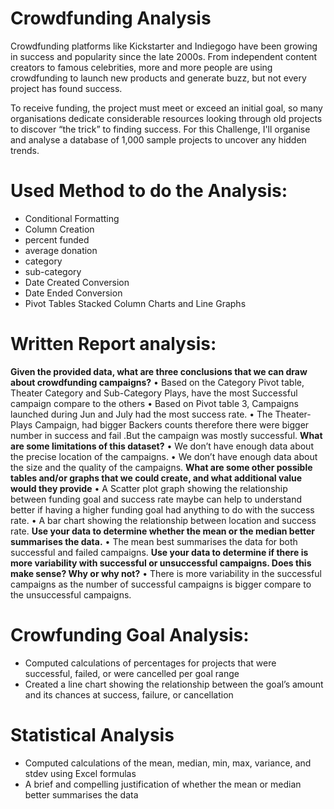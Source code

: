# Crowdfunding Analysis
Crowdfunding platforms like Kickstarter and Indiegogo have been growing in success and popularity since the late 2000s. From independent content creators to famous celebrities, more and more people are using crowdfunding to launch new products and generate buzz, but not every project has found success.

To receive funding, the project must meet or exceed an initial goal, so many organisations dedicate considerable resources looking through old projects to discover “the trick” to finding success. For this  Challenge, I'll organise and analyse a database of 1,000 sample projects to uncover any hidden trends.

# Used Method to do the Analysis:

- Conditional Formatting   
- Column Creation 
- percent funded
- average donation
- category
- sub-category
- Date Created Conversion
- Date Ended Conversion
- Pivot Tables Stacked Column Charts and Line Graphs 

# Written Report analysis:
**Given the provided data, what are three conclusions that we can draw about crowdfunding campaigns?**
•	Based on the Category Pivot table, Theater Category and Sub-Category Plays, have the most Successful campaign compare to the others
•	Based on Pivot table 3, Campaigns launched during Jun and July had the most success rate.
•	The Theater-Plays Campaign, had bigger Backers counts therefore there were bigger number in success and fail .But the campaign was mostly successful.
**What are some limitations of this dataset?**
•	We don’t have enough data about the precise location of the campaigns.
•	We don’t have enough data about the size and the quality of the campaigns.
**What are some other possible tables and/or graphs that we could create, and what additional value would they provide**
•	A Scatter plot graph showing the relationship between funding goal and success rate maybe can help to understand better if having a higher funding goal had anything to do with the success rate.
•	A bar chart showing the relationship between location and success rate.
**Use your data to determine whether the mean or the median better summarises the data.**
•	The mean best summarises the data for both successful and failed campaigns.
**Use your data to determine if there is more variability with successful or unsuccessful campaigns. Does this make sense? Why or why not?**
•	There is more variability in the successful campaigns as the number of successful campaigns is bigger compare to the unsuccessful campaigns.


# Crowfunding Goal Analysis:
- Computed calculations of percentages for projects that were successful, failed, or were cancelled per goal range 
- Created a line chart showing the relationship between the goal’s amount and its chances at success, failure, or cancellation 

# Statistical Analysis 
- Computed calculations of the mean, median, min, max, variance, and stdev using Excel formulas 
- A brief and compelling justification of whether the mean or median better summarises the data 
